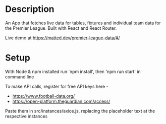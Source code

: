 # Description

An App that fetches live data for tables, fixtures and individual team data for the Premier League.
Built with React and React Router.

Live demo at https://matted.dev/premier-league-data/#/

# Setup

With Node & npm installed run 'npm install', then 'npm run start' in command line 

To make API calls, register for free API keys here -
- https://www.football-data.org/
- https://open-platform.theguardian.com/access/

Paste them in src/instances/axios.js, replacing the placeholder text at the respective instances
